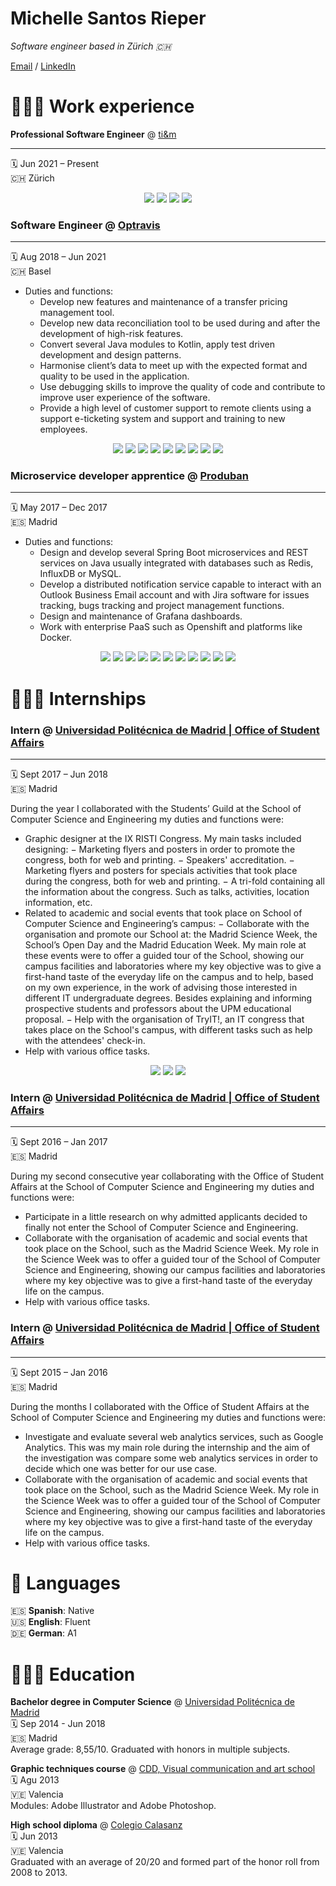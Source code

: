 # Michelle Santos Rieper 

_Software engineer based in Zürich 🇨🇭_

[Email](mailto:msantosrieper@gmail.com) / [LinkedIn](https://www.linkedin.com/in/msantosrieper/)

# 👩🏼‍💻 Work experience

**Professional Software Engineer** @ [ti&m](https://www.ti8m.com) <br>
___
🗓 Jun 2021 – Present <br>
🇨🇭 Zürich <br>

<p align="center">
  <img src="https://img.shields.io/badge/Kotlin-7F52FF?&style=flat&logo=kotlin&logoColor=white" />
  <img src="https://img.shields.io/badge/JUnit-25A162?style=flat&logo=JUnit5&logoColor=white" />
  <img src="https://img.shields.io/badge/Git-F05032?style=flat&logo=Git&logoColor=white" />
  <img src="https://img.shields.io/badge/Jira-0052CC?style=flat&logo=Jira&logoColor=white" />
</p>

### Software Engineer @ [Optravis](https://www.optravis.com) <br>
___
🗓 Aug 2018 – Jun 2021 <br>
🇨🇭 Basel <br>

- Duties and functions:
    - Develop new features and maintenance of a transfer pricing management tool.
    - Develop new data reconciliation tool to be used during and after the development of high-risk features.
    - Convert several Java modules to Kotlin, apply test driven development and design patterns.
    - Harmonise client’s data to meet up with the expected format and quality to be used in the application.
    - Use debugging skills to improve the quality of code and contribute to improve user experience of the software.
    - Provide a high level of customer support to remote clients using a support e-ticketing system and support and training to new employees.

<p align="center">
  <img src="https://img.shields.io/badge/Kotlin-7F52FF?&style=flat&logo=kotlin&logoColor=white" />
  <img src="https://img.shields.io/badge/Spek-7F52FF?&style=flat&logo=kotlin&logoColor=white" />
  <img src="https://img.shields.io/badge/JUnit-25A162?style=flat&logo=JUnit5&logoColor=white" />
  <img src="https://img.shields.io/badge/Java-ED8B00?style=flat&logo=java&logoColor=white" />
  <img src="https://img.shields.io/badge/JavaFX-ED8B00?style=flat&logo=java&logoColor=white" />
  <img src="https://img.shields.io/badge/GitHub-181717?style=flat&logo=GitHub&logoColor=white" />
  <img src="https://img.shields.io/badge/MySQL-4479A1?style=flat&logo=MySQL&logoColor=white" />
  <img src="https://img.shields.io/badge/Google%20Cloud-4285F4?style=flat&logo=GoogleCloud&logoColor=white" />
  <img src="https://img.shields.io/badge/Gradle-02303A?style=flat&logo=Gradle&logoColor=white" />
</p>

### Microservice developer apprentice @ [Produban](https://santandergto.com/en/) <br>
___
🗓 May 2017 – Dec 2017 <br>
🇪🇸 Madrid <br>

- Duties and functions:
    - Design and develop several Spring Boot microservices and REST services on Java usually integrated with databases such as Redis, InfluxDB or MySQL.
    - Develop a distributed notification service capable to interact with an Outlook Business Email account and with Jira software for issues tracking, bugs tracking and project management functions.
    - Design and maintenance of Grafana dashboards.
    - Work with enterprise PaaS such as Openshift and platforms like Docker.

<p align="center">
  <img src="https://img.shields.io/badge/Java-ED8B00?style=flat&logo=java&logoColor=white" />
  <img src="https://img.shields.io/badge/Docker-2496ED?style=flat&logo=docker&logoColor=white" />
  <img src="https://img.shields.io/badge/OpenShift-EE0000?style=flat&logo=redhatopenshift&logoColor=white" />
  <img src="https://img.shields.io/badge/Grafana-F46800?style=flat&logo=grafana&logoColor=white" />
  <img src="https://img.shields.io/badge/Spring%20Boot-6DB33F?style=flat&logo=springboot&logoColor=white" />
  <img src="https://img.shields.io/badge/Redis-DC382D?style=flat&logo=redis&logoColor=white" />
  <img src="https://img.shields.io/badge/InfluxDB-22ADF6?style=flat&logo=influxdb&logoColor=white" />
  <img src="https://img.shields.io/badge/MySQL-4479A1?style=flat&logo=MySQL&logoColor=white" />
  <img src="https://img.shields.io/badge/Jira%20API-0052CC?style=flat&logo=jirasoftware&logoColor=white" />
  <img src="https://img.shields.io/badge/Google%20API-4285F4?style=flat&logo=google&logoColor=white" />
  <img src="https://img.shields.io/badge/Outlook%20API-0078D4?style=flat&logo=microsoftoutlook&logoColor=white" />
</p>

# 👩🏼‍🏫 Internships
 
### Intern @ [Universidad Politécnica de Madrid | Office of Student Affairs](https://www.upm.es/internacional) <br>
___
🗓 Sept 2017 – Jun 2018 <br>
🇪🇸 Madrid <br>

During the year I collaborated with the Students’ Guild at the School of Computer Science and Engineering my duties and functions were:
- Graphic designer at the IX RISTI Congress. My main tasks included designing:
    − Marketing flyers and posters in order to promote the congress, both for web and printing.
    − Speakers' accreditation.
    − Marketing flyers and posters for specials activities that took place during the congress, both for web and printing.
    − A tri-fold containing all the information about the congress. Such as talks, activities, location information, etc.
- Related to academic and social events that took place on School of Computer Science and Engineering’s campus:
    − Collaborate with the organisation and promote our School at: the Madrid Science Week, the School’s Open Day and the Madrid Education Week. My main role at these events were to offer a guided tour of the School, showing our campus facilities and laboratories where my key objective was to give a first-hand taste of the everyday life on the campus and to help, based on my own experience, in the work of advising those interested in different IT undergraduate degrees. Besides explaining and informing prospective students and professors about the UPM educational proposal.
    − Help with the organisation of TryIT!, an IT congress that takes place on the School's campus, with different tasks such as help with the attendees' check-in.
- Help with various office tasks.

<p align="center">
  <img src="https://img.shields.io/badge/Adobe%20Illustrator-FF9A00?style=flat&logo=adobeillustrator&logoColor=white" />
  <img src="https://img.shields.io/badge/Adobe%20Photoshop-31A8FF?style=flat&logo=adobephotoshop&logoColor=white" />
  <img src="https://img.shields.io/badge/Microsoft%20Office%20Suite-D83B01?style=flat&logo=microsoftoffice&logoColor=white" />
</p>

### Intern @ [Universidad Politécnica de Madrid | Office of Student Affairs](https://www.upm.es/internacional) <br>
___
🗓 Sept 2016 – Jan 2017 <br>
🇪🇸 Madrid <br>

During my second consecutive year collaborating with the Office of Student Affairs at the School of Computer Science and Engineering my duties and functions were:
- Participate in a little research on why admitted applicants decided to finally not enter the School of Computer Science and Engineering.
- Collaborate with the organisation of academic and social events that took place on the School, such as the Madrid Science Week. My role in the Science Week was to offer a guided tour of the School of Computer Science and Engineering, showing our campus facilities and laboratories where my key objective was to give a first-hand taste of the everyday life on the campus.
- Help with various office tasks.

### Intern @ [Universidad Politécnica de Madrid | Office of Student Affairs](https://www.upm.es/internacional) <br>
___
🗓 Sept 2015 – Jan 2016 <br>
🇪🇸 Madrid <br>

During the months I collaborated with the Office of Student Affairs at the School of Computer Science and Engineering my duties and functions were:
- Investigate and evaluate several web analytics services, such as Google Analytics. This was my main role during the internship and the aim of the investigation was compare some web analytics services in order to decide which one was better for our use case.
- Collaborate with the organisation of academic and social events that took place on the School, such as the Madrid Science Week. My role in the Science Week was to offer a guided tour of the School of Computer Science and Engineering, showing our campus facilities and laboratories where my key objective was to give a first-hand taste of the everyday life on the campus.
- Help with various office tasks.

# 💬 Languages

🇪🇸 **Spanish**: Native <br>
🇺🇸 **English**: Fluent <br>
🇩🇪 **German**: A1 <br>

# 👩🏼‍🎓 Education
**Bachelor degree in Computer Science** @ [Universidad Politécnica de Madrid](https://www.upm.es/internacional) <br>
🗓 Sep 2014 - Jun 2018 <br>
🇪🇸 Madrid <br>
Average grade: 8,55/10. Graduated with honors in multiple subjects.

**Graphic techniques course** @ [CDD, Visual communication and art school](https://www.institutocreativodigital.com) <br>
🗓 Agu 2013 <br>
🇻🇪 Valencia <br>
Modules: Adobe Illustrator and Adobe Photoshop.

**High school diploma** @ [Colegio Calasanz](https://www.colegiocalasanz.com.ve) <br>
🗓 Jun 2013 <br>
🇻🇪 Valencia <br>
Graduated with an average of 20/20 and formed part of the honor roll from 2008 to 2013.